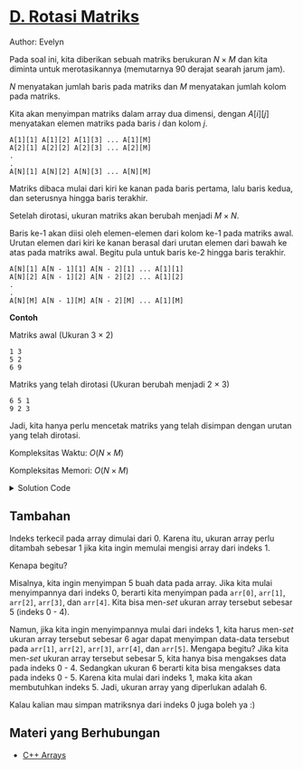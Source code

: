 # [D. Rotasi Matriks](https://tlx.toki.id/courses/basic/chapters/09/problems/D)

Author: Evelyn

Pada soal ini, kita diberikan sebuah matriks berukuran $N × M$ dan kita diminta untuk merotasikannya (memutarnya 90 derajat searah jarum jam).

$N$ menyatakan jumlah baris pada matriks dan $M$ menyatakan jumlah kolom pada matriks.

Kita akan menyimpan matriks dalam array dua dimensi, dengan $A[i][j]$ menyatakan elemen matriks pada baris $i$ dan kolom $j$.
```
A[1][1] A[1][2] A[1][3] ... A[1][M]
A[2][1] A[2][2] A[2][3] ... A[2][M]
.
.
A[N][1] A[N][2] A[N][3] ... A[N][M]
```

Matriks dibaca mulai dari kiri ke kanan pada baris pertama, lalu baris kedua, dan seterusnya hingga baris terakhir.

Setelah dirotasi, ukuran matriks akan berubah menjadi $M × N$.

Baris ke-1 akan diisi oleh elemen-elemen dari kolom ke-1 pada matriks awal. Urutan elemen dari kiri ke kanan berasal dari urutan elemen dari bawah ke atas pada matriks awal. Begitu pula untuk baris ke-2 hingga baris terakhir.

```
A[N][1] A[N - 1][1] A[N - 2][1] ... A[1][1]
A[N][2] A[N - 1][2] A[N - 2][2] ... A[1][2]
.
.
A[N][M] A[N - 1][M] A[N - 2][M] ... A[1][M]
```

**Contoh**

Matriks awal (Ukuran 3 × 2)
```
1 3
5 2
6 9
```

Matriks yang telah dirotasi (Ukuran berubah menjadi 2 × 3)
```
6 5 1
9 2 3
```

Jadi, kita hanya perlu mencetak matriks yang telah disimpan dengan urutan yang telah dirotasi.

Kompleksitas Waktu: $O(N × M)$

Kompleksitas Memori: $O(N × M)$


<details>
  <summary>Solution Code</summary>

```c++
#include <bits/stdc++.h>
using namespace std;
int main() {
  int N, M;  cin >> N >> M;
  
  int A[N + 1][M + 1];

  for(int i = 1; i <= N; i++) {
    for(int j = 1; j <= M; j++) {
      cin >> A[i][j];
    }
  }

  for(int i = 1; i <= M; i++) {
    for(int j = N; j >= 1; j--) {
      cout << A[j][i] << " ";
    }
    cout << "\n";
  }

  return 0;
}
```
</details>

## Tambahan
Indeks terkecil pada array dimulai dari 0. Karena itu, ukuran array perlu ditambah sebesar 1 jika kita ingin memulai mengisi array dari indeks 1.

Kenapa begitu?

Misalnya, kita ingin menyimpan 5 buah data pada array. Jika kita mulai menyimpannya dari indeks 0, berarti kita menyimpan pada `arr[0]`, `arr[1]`, `arr[2]`, `arr[3]`, dan `arr[4]`. Kita bisa men-*set* ukuran array tersebut sebesar 5 (indeks 0 - 4).

Namun, jika kita ingin menyimpannya mulai dari indeks 1, kita harus men-*set* ukuran array tersebut sebesar 6 agar dapat menyimpan data-data tersebut pada `arr[1]`, `arr[2]`, `arr[3]`, `arr[4]`, dan `arr[5]`. Mengapa begitu? Jika kita men-*set* ukuran array tersebut sebesar 5, kita hanya bisa mengakses data pada indeks 0 - 4. Sedangkan ukuran 6 berarti kita bisa mengakses data pada indeks 0 - 5. Karena kita mulai dari indeks 1, maka kita akan membutuhkan indeks 5. Jadi, ukuran array yang diperlukan adalah 6.

Kalau kalian mau simpan matriksnya dari indeks 0 juga boleh ya :)

## Materi yang Berhubungan

- [C++ Arrays](https://www.w3schools.com/cpp/cpp_arrays.asp)
